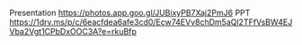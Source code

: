 Presentation 
https://photos.app.goo.gl/JUBixyPB7Xaj2PmJ6
PPT
https://1drv.ms/p/c/6eacfdea6afe3cd0/Ecw74EVv8chDm5aQl2TFfVsBW4EJVba2Vgt1CPbDxOOC3A?e=rkuBfp
